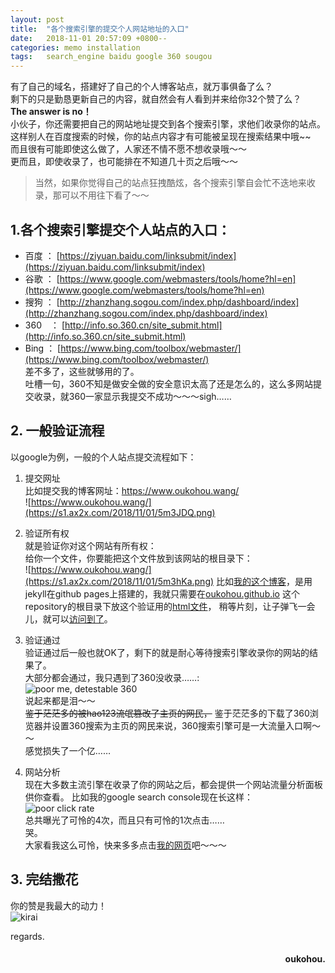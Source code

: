 ```yaml
---
layout: post
title:  "各个搜索引擎的提交个人网站地址的入口"
date:   2018-11-01 20:57:09 +0800--
categories: memo installation
tags:   search_engine baidu google 360 sougou
---
```

有了自己的域名，搭建好了自己的个人博客站点，就万事俱备了么？  
剩下的只是勤恳更新自己的内容，就自然会有人看到并来给你32个赞了么？  
**The answer is no！**  
小伙子，你还需要把自己的网站地址提交到各个搜索引擎，求他们收录你的站点。    
这样别人在百度搜索的时候，你的站点内容才有可能被呈现在搜索结果中哦~~  
而且很有可能即使这么做了，人家还不情不愿不想收录哦～～  
更而且，即使收录了，也可能排在不知道几十页之后哦～～    
>当然，如果你觉得自己的站点狂拽酷炫，各个搜索引擎自会忙不迭地来收录，那可以不用往下看了～～  


## 1.各个搜索引擎提交个人站点的入口：  
- 百度  ： [https://ziyuan.baidu.com/linksubmit/index](https://ziyuan.baidu.com/linksubmit/index)  
- 谷歌  ： [https://www.google.com/webmasters/tools/home?hl=en](https://www.google.com/webmasters/tools/home?hl=en)  
- 搜狗  ： [http://zhanzhang.sogou.com/index.php/dashboard/index](http://zhanzhang.sogou.com/index.php/dashboard/index)    
- 360　： [http://info.so.360.cn/site_submit.html](http://info.so.360.cn/site_submit.html)  
- Bing  ： [https://www.bing.com/toolbox/webmaster/](https://www.bing.com/toolbox/webmaster/)  
差不多了，这些就够用的了。  
吐槽一句，360不知是做安全做的安全意识太高了还是怎么的，这么多网站提交收录，就360一家显示我提交不成功～～～sigh……

## 2. 一般验证流程  
以google为例，一般的个人站点提交流程如下：  
  
1. 提交网址    
比如提交我的博客网址：https://www.oukohou.wang/  
![https://www.oukohou.wang/](https://s1.ax2x.com/2018/11/01/5m3JDQ.png)  

2. 验证所有权  
就是验证你对这个网站有所有权：  
    给你一个文件，你要能把这个文件放到该网站的根目录下：    
![https://www.oukohou.wang/](https://s1.ax2x.com/2018/11/01/5m3hKa.png)
比如[我的这个博客](https://www.oukohou.wang/)，是用jekyll在github pages上搭建的，我就只需要在[oukohou.github.io](https://github.com/oukohou/oukohou.github.io)
这个repository的根目录下放这个验证用的[html文件](https://github.com/oukohou/oukohou.github.io/blob/master/google23b03f783980f31a.html)，
稍等片刻，让子弹飞一会儿，就可以[访问到了](https://www.oukohou.wang/google23b03f783980f31a.html)。

3. 验证通过  
验证通过后一般也就OK了，剩下的就是耐心等待搜索引擎收录你的网站的结果了。  
大部分都会通过，我只遇到了360没收录……:  
![poor me, detestable 360](https://s1.ax2x.com/2018/11/01/5m3voz.png)   
说起来都是泪～～  
~~鉴于茫茫多的被hao123流氓篡改了主页的网民，~~
鉴于茫茫多的下载了360浏览器并设置360搜索为主页的网民来说，360搜索引擎可是一大流量入口啊～～  
感觉损失了一个亿……

4. 网站分析  
现在大多数主流引擎在收录了你的网站之后，都会提供一个网站流量分析面板供你查看。
比如我的google search console现在长这样：  
![poor click rate](https://s1.ax2x.com/2018/11/01/5m3Zb2.png)  
总共曝光了可怜的4次，而且只有可怜的1次点击……  
哭。  
大家看我这么可怜，快来多多点击[我的网页](https://www.oukohou.wang/)吧～～～  

## 3. 完结撒花  
你的赞是我最大的动力！  
![kirai](https://s1.ax2x.com/2018/11/06/5m47Xh.jpg)
  
regards.
<h4 align = "right">oukohou.</h4>

